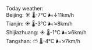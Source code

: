 Today weather:  
Beijing: ☀️ 🌡️-7°C 🌬️↓11km/h  
Tianjin: ☀️ 🌡️-3°C 🌬️↘8km/h  
Shijiazhuang: ☀️ 🌡️-1°C 🌬️↘6km/h  
Tangshan: ⛅️  🌡️-4°C 🌬️↘7km/h  
